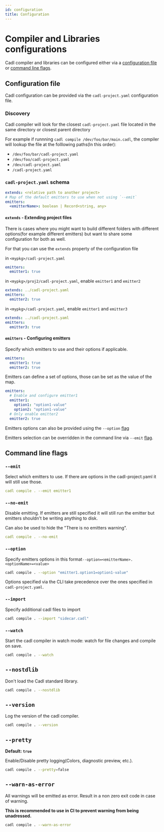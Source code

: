 ```yaml
---
id: configuration
title: Configuration
---
```


# Compiler and Libraries configurations

Cadl compiler and libraries can be configured either via a [configuration file](#configuration-file) or [command line flags](#command-line-flags).

## Configuration file

Cadl configuration can be provided via the `cadl-project.yaml` configuration file.

### Discovery

Cadl compiler will look for the closest `cadl-project.yaml` file located in the same directory or closest parent directory

For example if runnning `cadl compile /dev/foo/bar/main.cadl`, the compiler will lookup the file at the folllowing paths(In this order):

- `/dev/foo/bar/cadl-project.yaml`
- `/dev/foo/cadl-project.yaml`
- `/dev/cadl-project.yaml`
- `/cadl-project.yaml`

### `cadl-project.yaml` schema

```yaml
extends: <relative path to another project>
# Map of the default emitters to use when not using `--emit`
emitters:
  <emitterName>: boolean | Record<string, any>
```

#### `extends` - Extending project files

There is cases where you might want to build different folders with different options(for example different emitters) but want to share some configuration for both as well.

For that you can use the `extends` property of the configuration file

in `<mypkg>/cadl-project.yaml`

```yaml
emitters:
  emitter1: true
```

in `<mypkg>/proj2/cadl-project.yaml`, enable `emitter1` and `emitter2`

```yaml
extends: ../cadl-project.yaml
emitters:
  emitter2: true
```

in `<mypkg>/cadl-project.yaml`, enable `emitter1` and `emitter3`

```yaml
extends: ../cadl-project.yaml
emitters:
  emitter3: true
```

#### `emitters` - Configuring emitters

Specify which emitters to use and their options if applicable.

```yaml
emitters:
  emitter1: true
  emitter2: true
```

Emitters can define a set of options, those can be set as the value of the map.

```yaml
emitters:
  # Enable and configure emitter1
  emitter1:
    option1: "option1-value"
    option2: "option1-value"
  # Only enable emitter2
  emitter2: true
```

Emitters options can also be provided using the `--option` [flag](#option)

Emitters selection can be overridden in the command line via `--emit` [flag](#emit).

## Command line flags

### `--emit`

Select which emitters to use. If there are options in the cadl-project.yaml it will still use those.

```yaml
cadl compile . --emit emitter1
```

### `--no-emit`

Disable emitting. If emitters are still specified it will still run the emitter but emitters shouldn't be writing anything to disk.

Can also be used to hide the "There is no emitters warning".

```yaml
cadl compile . --no-emit
```

### `--option`

Specify emitters options in this format`--option=<emitterName>.<optionName>=<value>`

```bash
cadl compile . --option "emitter1.option1=option1-value"
```

Options specified via the CLI take precedence over the ones specified in `cadl-project.yaml`.

### `--import`

Specify additional cadl files to import

```bash
cadl compile . --import "sidecar.cadl"
```

### `--watch`

Start the cadl compiler in watch mode: watch for file changes and compile on save.

```bash
cadl compile . --watch
```

## `--nostdlib`

Don't load the Cadl standard library.

```bash
cadl compile . --nostdlib
```

## `--version`

Log the version of the cadl compiler.

```bash
cadl compile . --version
```

## `--pretty`

**Default: `true`**

Enable/Disable pretty logging(Colors, diagnostic preview, etc.).

```bash
cadl compile . --pretty=false
```

## `--warn-as-error`

All warnings will be emitted as error. Result in a non zero exit code in case of warning.

**This is recommended to use in CI to prevent warning from being unadressed.**

```bash
cadl compile . --warn-as-error
```
